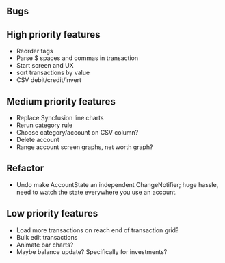 ## Bugs
  

## High priority features
- Reorder tags
- Parse $ spaces and commas in transaction
- Start screen and UX
- sort transactions by value
- CSV debit/credit/invert

## Medium priority features
- Replace Syncfusion line charts
- Rerun category rule
- Choose category/account on CSV column?
- Delete account
- Range account screen graphs, net worth graph?


## Refactor
- Undo make AccountState an independent ChangeNotifier; huge hassle, need to watch the state everywhere you use an account.


## Low priority features
- Load more transactions on reach end of transaction grid?
- Bulk edit transactions
- Animate bar charts?
- Maybe balance update? Specifically for investments?
